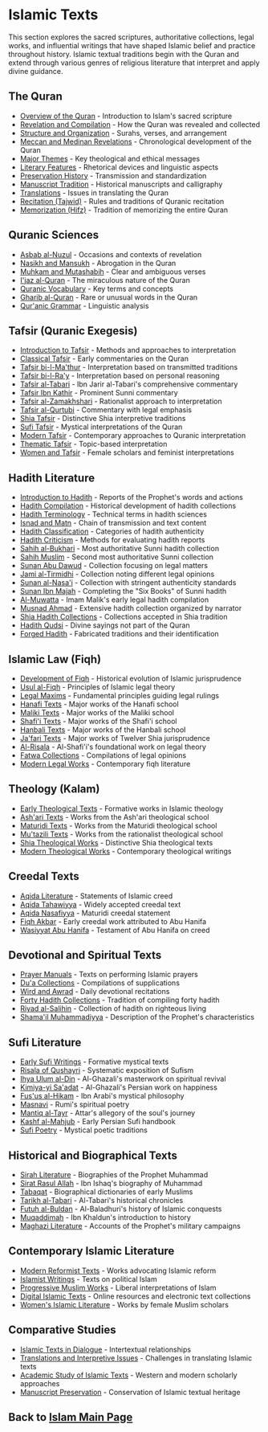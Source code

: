 # Islamic Texts

This section explores the sacred scriptures, authoritative collections, legal works, and influential writings that have shaped Islamic belief and practice throughout history. Islamic textual traditions begin with the Quran and extend through various genres of religious literature that interpret and apply divine guidance.

## The Quran

- [Overview of the Quran](./quran_overview.md) - Introduction to Islam's sacred scripture
- [Revelation and Compilation](./quran_compilation.md) - How the Quran was revealed and collected
- [Structure and Organization](./quran_structure.md) - Surahs, verses, and arrangement
- [Meccan and Medinan Revelations](./meccan_medinan.md) - Chronological development of the Quran
- [Major Themes](./quran_themes.md) - Key theological and ethical messages
- [Literary Features](./quran_literary.md) - Rhetorical devices and linguistic aspects
- [Preservation History](./quran_preservation.md) - Transmission and standardization
- [Manuscript Tradition](./quran_manuscripts.md) - Historical manuscripts and calligraphy
- [Translations](./quran_translations.md) - Issues in translating the Quran
- [Recitation (Tajwid)](./tajwid.md) - Rules and traditions of Quranic recitation
- [Memorization (Hifz)](./hifz.md) - Tradition of memorizing the entire Quran

## Quranic Sciences

- [Asbab al-Nuzul](./asbab_al_nuzul.md) - Occasions and contexts of revelation
- [Nasikh and Mansukh](./nasikh_mansukh.md) - Abrogation in the Quran
- [Muhkam and Mutashabih](./muhkam_mutashabih.md) - Clear and ambiguous verses
- [I'jaz al-Quran](./ijaz.md) - The miraculous nature of the Quran
- [Quranic Vocabulary](./quranic_vocabulary.md) - Key terms and concepts
- [Gharib al-Quran](./gharib_al_quran.md) - Rare or unusual words in the Quran
- [Qur'anic Grammar](./quranic_grammar.md) - Linguistic analysis

## Tafsir (Quranic Exegesis)

- [Introduction to Tafsir](./tafsir_introduction.md) - Methods and approaches to interpretation
- [Classical Tafsir](./classical_tafsir.md) - Early commentaries on the Quran
- [Tafsir bi-l-Ma'thur](./tafsir_mathur.md) - Interpretation based on transmitted traditions
- [Tafsir bi-l-Ra'y](./tafsir_ray.md) - Interpretation based on personal reasoning
- [Tafsir al-Tabari](./tafsir_tabari.md) - Ibn Jarir al-Tabari's comprehensive commentary
- [Tafsir Ibn Kathir](./tafsir_ibn_kathir.md) - Prominent Sunni commentary
- [Tafsir al-Zamakhshari](./tafsir_zamakhshari.md) - Rationalist approach to interpretation
- [Tafsir al-Qurtubi](./tafsir_qurtubi.md) - Commentary with legal emphasis
- [Shia Tafsir](./shia_tafsir.md) - Distinctive Shia interpretive traditions
- [Sufi Tafsir](./sufi_tafsir.md) - Mystical interpretations of the Quran
- [Modern Tafsir](./modern_tafsir.md) - Contemporary approaches to Quranic interpretation
- [Thematic Tafsir](./thematic_tafsir.md) - Topic-based interpretation
- [Women and Tafsir](./women_tafsir.md) - Female scholars and feminist interpretations

## Hadith Literature

- [Introduction to Hadith](./hadith_introduction.md) - Reports of the Prophet's words and actions
- [Hadith Compilation](./hadith_compilation.md) - Historical development of hadith collections
- [Hadith Terminology](./hadith_terminology.md) - Technical terms in hadith sciences
- [Isnad and Matn](./isnad_matn.md) - Chain of transmission and text content
- [Hadith Classification](./hadith_classification.md) - Categories of hadith authenticity
- [Hadith Criticism](./hadith_criticism.md) - Methods for evaluating hadith reports
- [Sahih al-Bukhari](./sahih_bukhari.md) - Most authoritative Sunni hadith collection
- [Sahih Muslim](./sahih_muslim.md) - Second most authoritative Sunni collection
- [Sunan Abu Dawud](./sunan_abu_dawud.md) - Collection focusing on legal matters
- [Jami al-Tirmidhi](./jami_tirmidhi.md) - Collection noting different legal opinions
- [Sunan al-Nasa'i](./sunan_nasai.md) - Collection with stringent authenticity standards
- [Sunan Ibn Majah](./sunan_ibn_majah.md) - Completing the "Six Books" of Sunni hadith
- [Al-Muwatta](./muwatta.md) - Imam Malik's early legal hadith compilation
- [Musnad Ahmad](./musnad_ahmad.md) - Extensive hadith collection organized by narrator
- [Shia Hadith Collections](./shia_hadith.md) - Collections accepted in Shia tradition
- [Hadith Qudsi](./hadith_qudsi.md) - Divine sayings not part of the Quran
- [Forged Hadith](./forged_hadith.md) - Fabricated traditions and their identification

## Islamic Law (Fiqh)

- [Development of Fiqh](./fiqh_development.md) - Historical evolution of Islamic jurisprudence
- [Usul al-Fiqh](./usul_al_fiqh.md) - Principles of Islamic legal theory
- [Legal Maxims](./legal_maxims.md) - Fundamental principles guiding legal rulings
- [Hanafi Texts](./hanafi_texts.md) - Major works of the Hanafi school
- [Maliki Texts](./maliki_texts.md) - Major works of the Maliki school
- [Shafi'i Texts](./shafii_texts.md) - Major works of the Shafi'i school
- [Hanbali Texts](./hanbali_texts.md) - Major works of the Hanbali school
- [Ja'fari Texts](./jafari_texts.md) - Major works of Twelver Shia jurisprudence
- [Al-Risala](./risala.md) - Al-Shafi'i's foundational work on legal theory
- [Fatwa Collections](./fatwa_collections.md) - Compilations of legal opinions
- [Modern Legal Works](./modern_legal_works.md) - Contemporary fiqh literature

## Theology (Kalam)

- [Early Theological Texts](./early_theological_texts.md) - Formative works in Islamic theology
- [Ash'ari Texts](./ashari_texts.md) - Works from the Ash'ari theological school
- [Maturidi Texts](./maturidi_texts.md) - Works from the Maturidi theological school
- [Mu'tazili Texts](./mutazili_texts.md) - Works from the rationalist theological school
- [Shia Theological Works](./shia_theological_works.md) - Distinctive Shia theological texts
- [Modern Theological Works](./modern_theological_works.md) - Contemporary theological writings

## Creedal Texts

- [Aqida Literature](./aqida_literature.md) - Statements of Islamic creed
- [Aqida Tahawiyya](./aqida_tahawiyya.md) - Widely accepted creedal text
- [Aqida Nasafiyya](./aqida_nasafiyya.md) - Maturidi creedal statement
- [Fiqh Akbar](./fiqh_akbar.md) - Early creedal work attributed to Abu Hanifa
- [Wasiyyat Abu Hanifa](./wasiyyat_abu_hanifa.md) - Testament of Abu Hanifa on creed

## Devotional and Spiritual Texts

- [Prayer Manuals](./prayer_manuals.md) - Texts on performing Islamic prayers
- [Du'a Collections](./dua_collections.md) - Compilations of supplications
- [Wird and Awrad](./wird_awrad.md) - Daily devotional recitations
- [Forty Hadith Collections](./forty_hadith.md) - Tradition of compiling forty hadith
- [Riyad al-Salihin](./riyad_al_salihin.md) - Collection of hadith on righteous living
- [Shama'il Muhammadiyya](./shamail.md) - Description of the Prophet's characteristics

## Sufi Literature

- [Early Sufi Writings](./early_sufi_writings.md) - Formative mystical texts
- [Risala of Qushayri](./risala_qushayri.md) - Systematic exposition of Sufism
- [Ihya Ulum al-Din](./ihya.md) - Al-Ghazali's masterwork on spiritual revival
- [Kimiya-yi Sa'adat](./kimiya.md) - Al-Ghazali's Persian work on happiness
- [Fus'us al-Hikam](./fusus_al_hikam.md) - Ibn Arabi's mystical philosophy
- [Masnavi](./masnavi.md) - Rumi's spiritual poetry
- [Mantiq al-Tayr](./mantiq_al_tayr.md) - Attar's allegory of the soul's journey
- [Kashf al-Mahjub](./kashf_al_mahjub.md) - Early Persian Sufi handbook
- [Sufi Poetry](./sufi_poetry.md) - Mystical poetic traditions

## Historical and Biographical Texts

- [Sirah Literature](./sirah.md) - Biographies of the Prophet Muhammad
- [Sirat Rasul Allah](./sirat_rasul_allah.md) - Ibn Ishaq's biography of Muhammad
- [Tabaqat](./tabaqat.md) - Biographical dictionaries of early Muslims
- [Tarikh al-Tabari](./tarikh_tabari.md) - Al-Tabari's historical chronicles
- [Futuh al-Buldan](./futuh_al_buldan.md) - Al-Baladhuri's history of Islamic conquests
- [Muqaddimah](./muqaddimah.md) - Ibn Khaldun's introduction to history
- [Maghazi Literature](./maghazi.md) - Accounts of the Prophet's military campaigns

## Contemporary Islamic Literature

- [Modern Reformist Texts](./modern_reformist_texts.md) - Works advocating Islamic reform
- [Islamist Writings](./islamist_writings.md) - Texts on political Islam
- [Progressive Muslim Works](./progressive_muslim_works.md) - Liberal interpretations of Islam
- [Digital Islamic Texts](./digital_texts.md) - Online resources and electronic text collections
- [Women's Islamic Literature](./womens_literature.md) - Works by female Muslim scholars

## Comparative Studies

- [Islamic Texts in Dialogue](./texts_in_dialogue.md) - Intertextual relationships
- [Translations and Interpretive Issues](./translation_issues.md) - Challenges in translating Islamic texts
- [Academic Study of Islamic Texts](./academic_study.md) - Western and modern scholarly approaches
- [Manuscript Preservation](./manuscript_preservation.md) - Conservation of Islamic textual heritage

## Back to [Islam Main Page](../README.md) 